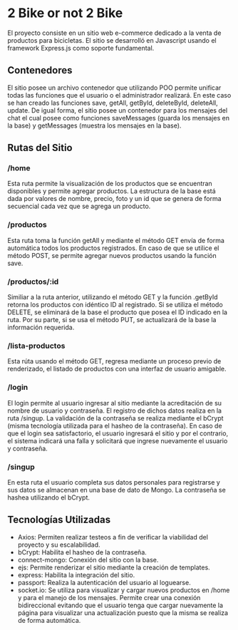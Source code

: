 # 2 Bike or not 2 Bike
El proyecto consiste en un sitio web e-commerce dedicado a la venta de productos para bicicletas.
El sitio se desarrolló en Javascript usando el framework Express.js como soporte fundamental.

## Contenedores
El sitio posee un archivo contenedor que utilizando POO permite unificar todas las funciones que el usuario o el administrador realizará. En este caso se han creado las funciones save, getAll, getById, deleteById, deleteAll, update. De igual forma, el sitio posee un contenedor para los mensajes del chat el cual posee como funciones saveMessages (guarda los mensajes en la base) y getMessages (muestra los mensajes en la base).

## Rutas del Sitio

### /home
Esta ruta permite la visualización de los productos que se encuentran disponibles y permite agregar productos. La estructura de la base está dada por valores de nombre, precio, foto y un id que se genera de forma secuencial cada vez que se agrega un producto. 

### /productos
Esta ruta toma la función getAll y mediante el método GET envía de forma automática todos los productos registrados.
En caso de que se utilice el método POST, se permite agregar nuevos productos usando la función save.


### /productos/:id
Similiar a la ruta anterior, utilizando el método GET y la función .getById retorna los productos con idéntico ID al registrado. Si se utiliza el método DELETE, se eliminará de la base el producto que posea el ID indicado en la ruta. Por su parte, si se usa el método PUT, se actualizará de la base la información requerida.

### /lista-productos
Esta rúta usando el método GET, regresa mediante un proceso previo de renderizado, el listado de productos con una interfaz de usuario amigable.
 

### /login
El login permite al usuario ingresar al sitio mediante la acreditación de su nombre de usuario y contraseña. El registro de dichos datos realiza en la ruta /singup. La validación de la contraseña se realiza mediante el bCrypt (misma tecnología utilizada para el hasheo de la contraseña). En caso de que el login sea satisfactorio, el usuario ingresará el sitio y por el contrario, el sistema indicará una falla y solicitará que ingrese nuevamente el usuario y contraseña. 

### /singup
En esta ruta el usuario completa sus datos personales para registrarse y sus datos se almacenan en una base de dato de Mongo. La contraseña se hashea utilizando el bCrypt.

## Tecnologías Utilizadas
* Axios: Permiten realizar testeos a fin de verificar la viabilidad del proyecto y su escalabilidad.
* bCrypt: Habilita el hasheo de la contraseña.
* connect-mongo: Conexión del sitio con la base.
* ejs: Permite renderizar el sitio mediante la creación de templates.
* express: Habilita la integración del sitio.
* passport: Realiza la autenticación del usuario al loguearse.
* socket.io: Se utiliza para visualizar y cargar nuevos productos en /home y para el manejo de los mensajes. Permite crear una conexión bidireccional evitando que el usuario tenga que cargar nuevamente la página para visualizar una actualización puesto que la misma se realiza de forma automática.


